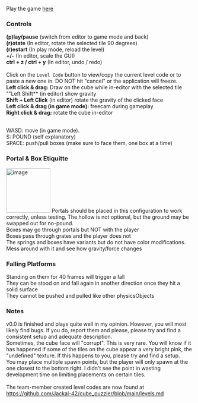 Play the game [here](https://jackal-42.github.io/cube_puzzler/)

### Controls

**(p)lay/pause** (switch from editor to game mode and back)<br>
**(r)otate** (In editor, rotate the selected tile 90 degrees)<br>
**(r)estart** (In play mode, reload the level)<br>
**+/-** (In editor, scale the GUI)<br>
**ctrl + z / ctrl + y** (In editor, undo / redo)<br></br>
Click on the `Level Code` button to view/copy the current level code or to paste a new one in. DO NOT hit "cancel" or the application will freeze.
<br>
**Left click & drag:** Draw on the cube while in-editor with the selected tile<br>
""Left Shift** (in editor) show gravity<br>
**Shift + Left Click** (in editor) rotate the gravity of the clicked face<br>
**Left click & drag (in game mode):** freecam during gameplay<br>
**Right click & drag:** rotate the cube in-editor<br>

<br>
WASD: move (in game mode).<br>
S: POUND (self explanatory)<br>
SPACE: push/pull boxes (make sure to face them, one box at a time)
<br>

### Portal & Box Etiquitte
<img width="119" alt="image" src="https://user-images.githubusercontent.com/91426054/205152738-887700b7-7bed-4379-b6dd-7133acfcfd29.png">
Portals should be placed in this configuration to work correctly, unless testing. The hollow is not optional, but the ground may be swapped out for no-pound.<br>
Boxes may go through portals but NOT with the player<br>
Boxes pass through grates and the player does not<br>
The springs and boxes have variants but do not have color modifications. Mess around with it and see how gravity/force changes<br>

### Falling Platforms
Standing on them for 40 frames will trigger a fall<br>
They can be stood on and fall again in another direction once they hit a solid surface<br>
They cannot be pushed and pulled like other physicsObjects<br>

### Notes
v0.0 is finished and plays quite well in my opinion. However, you will most likely find bugs. If you do, report them and please, please try and find a consistent setup and adequate description.<br>
Sometimes, the cube face will "corrupt". This is very rare. You will know if it has happened if some of the tiles on the cube appear a very bright pink, the "undefined" texture. If this happens to you, please try and find a setup.<br>
You may place multiple spawn points, but the player will only spawn at the one closest to the bottom right. I didn't see the point in wasting development time on limiting placements on certain tiles.<br>
<br>
The team-member created level codes are now found at https://github.com/Jackal-42/cube_puzzler/blob/main/levels.md
